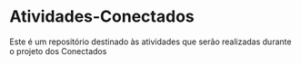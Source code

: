 # Atividades-Conectados
Este é um repositório destinado às atividades que serão realizadas durante o projeto dos Conectados
